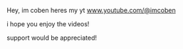 Hey, im coben heres my yt www.youtube.com/@imcoben

i hope you enjoy the videos!

support would be appreciated!
